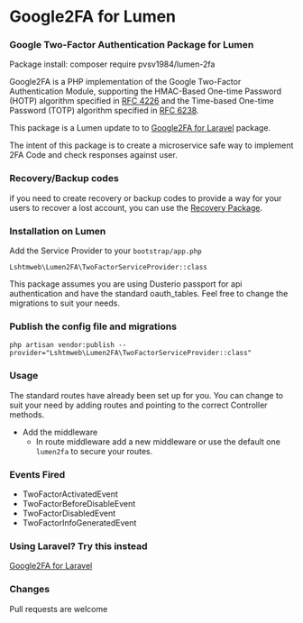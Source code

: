 # Google2FA for Lumen

### Google Two-Factor Authentication Package for Lumen
Package install:
composer require pvsv1984/lumen-2fa

Google2FA is a PHP implementation of the Google Two-Factor Authentication Module, supporting the HMAC-Based One-time Password (HOTP) algorithm specified in [RFC 4226](https://tools.ietf.org/html/rfc4226) and the Time-based One-time Password (TOTP) algorithm specified in [RFC 6238](https://tools.ietf.org/html/rfc6238).

This package is a Lumen update to  to [Google2FA for Laravel](https://packagist.org/packages/pragmarx/google2fa) package.

The intent of this package is to create a microservice safe way to implement 2FA Code and check responses against user.

### Recovery/Backup codes

if you need to create recovery or backup codes to provide a way for your users to recover a lost account, you can use the [Recovery Package](https://github.com/antonioribeiro/recovery). 

### Installation on Lumen
Add the Service Provider to your `bootstrap/app.php`

    Lshtmweb\Lumen2FA\TwoFactorServiceProvider::class
    
This package assumes you are using Dusterio passport for api authentication and have the standard oauth_tables. Feel free to change the migrations to suit your needs.

### Publish the config file and migrations
    php artisan vendor:publish --provider="Lshtmweb\Lumen2FA\TwoFactorServiceProvider::class"
    
### Usage
The standard routes have already been set up for you. You can change to suit your need by adding routes and pointing to the correct Controller methods.

- Add the middleware
  - In route middleware add a new middleware or use the default one `lumen2fa` to secure your routes.

### Events Fired
- TwoFactorActivatedEvent
- TwoFactorBeforeDisableEvent
- TwoFactorDisabledEvent
- TwoFactorInfoGeneratedEvent

### Using Laravel? Try this instead
[Google2FA for Laravel](https://packagist.org/packages/pragmarx/google2fa) 

### Changes
Pull requests are welcome
